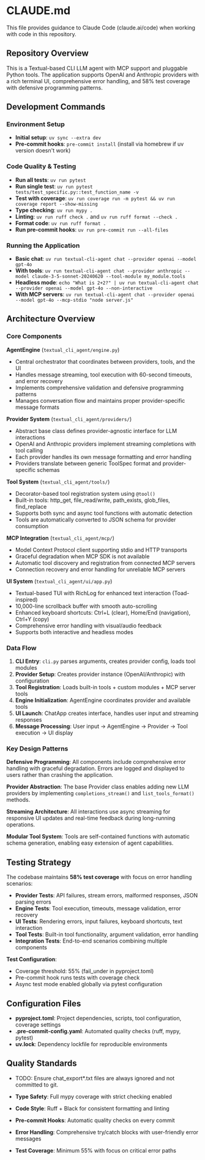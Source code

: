 # CLAUDE.md

This file provides guidance to Claude Code (claude.ai/code) when working with code in this repository.

## Repository Overview

This is a Textual-based CLI LLM agent with MCP support and pluggable Python tools. The application supports OpenAI and Anthropic providers with a rich terminal UI, comprehensive error handling, and 58% test coverage with defensive programming patterns.

## Development Commands

### Environment Setup
- **Initial setup**: `uv sync --extra dev`
- **Pre-commit hooks**: `pre-commit install` (install via homebrew if uv version doesn't work)

### Code Quality & Testing
- **Run all tests**: `uv run pytest`
- **Run single test**: `uv run pytest tests/test_specific.py::test_function_name -v`
- **Test with coverage**: `uv run coverage run -m pytest && uv run coverage report --show-missing`
- **Type checking**: `uv run mypy .`
- **Linting**: `uv run ruff check .` and `uv run ruff format --check .`
- **Format code**: `uv run ruff format .`
- **Run pre-commit hooks**: `uv run pre-commit run --all-files`

### Running the Application
- **Basic chat**: `uv run textual-cli-agent chat --provider openai --model gpt-4o`
- **With tools**: `uv run textual-cli-agent chat --provider anthropic --model claude-3-5-sonnet-20240620 --tool-module my_module.tools`
- **Headless mode**: `echo "What is 2+2?" | uv run textual-cli-agent chat --provider openai --model gpt-4o --non-interactive`
- **With MCP servers**: `uv run textual-cli-agent chat --provider openai --model gpt-4o --mcp-stdio "node server.js"`

## Architecture Overview

### Core Components

**AgentEngine** (`textual_cli_agent/engine.py`)
- Central orchestrator that coordinates between providers, tools, and the UI
- Handles message streaming, tool execution with 60-second timeouts, and error recovery
- Implements comprehensive validation and defensive programming patterns
- Manages conversation flow and maintains proper provider-specific message formats

**Provider System** (`textual_cli_agent/providers/`)
- Abstract base class defines provider-agnostic interface for LLM interactions
- OpenAI and Anthropic providers implement streaming completions with tool calling
- Each provider handles its own message formatting and error handling
- Providers translate between generic ToolSpec format and provider-specific schemas

**Tool System** (`textual_cli_agent/tools/`)
- Decorator-based tool registration system using `@tool()`
- Built-in tools: http_get, file_read/write, path_exists, glob_files, find_replace
- Supports both sync and async tool functions with automatic detection
- Tools are automatically converted to JSON schema for provider consumption

**MCP Integration** (`textual_cli_agent/mcp/`)
- Model Context Protocol client supporting stdio and HTTP transports
- Graceful degradation when MCP SDK is not available
- Automatic tool discovery and registration from connected MCP servers
- Connection recovery and error handling for unreliable MCP servers

**UI System** (`textual_cli_agent/ui/app.py`)
- Textual-based TUI with RichLog for enhanced text interaction (Toad-inspired)
- 10,000-line scrollback buffer with smooth auto-scrolling
- Enhanced keyboard shortcuts: Ctrl+L (clear), Home/End (navigation), Ctrl+Y (copy)
- Comprehensive error handling with visual/audio feedback
- Supports both interactive and headless modes

### Data Flow

1. **CLI Entry**: `cli.py` parses arguments, creates provider config, loads tool modules
2. **Provider Setup**: Creates provider instance (OpenAI/Anthropic) with configuration
3. **Tool Registration**: Loads built-in tools + custom modules + MCP server tools
4. **Engine Initialization**: AgentEngine coordinates provider and available tools
5. **UI Launch**: ChatApp creates interface, handles user input and streaming responses
6. **Message Processing**: User input → AgentEngine → Provider → Tool execution → UI display

### Key Design Patterns

**Defensive Programming**: All components include comprehensive error handling with graceful degradation. Errors are logged and displayed to users rather than crashing the application.

**Provider Abstraction**: The base Provider class enables adding new LLM providers by implementing `completions_stream()` and `list_tools_format()` methods.

**Streaming Architecture**: All interactions use async streaming for responsive UI updates and real-time feedback during long-running operations.

**Modular Tool System**: Tools are self-contained functions with automatic schema generation, enabling easy extension of agent capabilities.

## Testing Strategy

The codebase maintains **58% test coverage** with focus on error handling scenarios:

- **Provider Tests**: API failures, stream errors, malformed responses, JSON parsing errors
- **Engine Tests**: Tool execution, timeouts, message validation, error recovery
- **UI Tests**: Rendering errors, input failures, keyboard shortcuts, text interaction
- **Tool Tests**: Built-in tool functionality, argument validation, error handling
- **Integration Tests**: End-to-end scenarios combining multiple components

**Test Configuration**:
- Coverage threshold: 55% (fail_under in pyproject.toml)
- Pre-commit hook runs tests with coverage check
- Async test mode enabled globally via pytest configuration

## Configuration Files

- **pyproject.toml**: Project dependencies, scripts, tool configuration, coverage settings
- **.pre-commit-config.yaml**: Automated quality checks (ruff, mypy, pytest)
- **uv.lock**: Dependency lockfile for reproducible environments

## Quality Standards

- TODO: Ensure chat_export*.txt files are always ignored and not committed to git.


- **Type Safety**: Full mypy coverage with strict checking enabled
- **Code Style**: Ruff + Black for consistent formatting and linting
- **Pre-commit Hooks**: Automatic quality checks on every commit
- **Error Handling**: Comprehensive try/catch blocks with user-friendly error messages
- **Test Coverage**: Minimum 55% with focus on critical error paths
